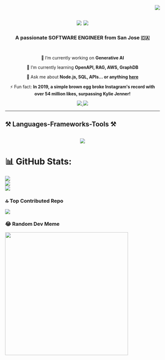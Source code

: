 <img align="right" src="https://visitor-badge.laobi.icu/badge?page_id=Dead-Stone.Dead-Stone" />


<h1 align="center">
    <img stype="width:100px" src="https://github.com/Dead-Stone/Dead-Stone/assets/53141911/46e7a087-5d70-46de-9339-61bcdd06add7" />
    <img src="https://readme-typing-svg.herokuapp.com/?font=Righteous&size=35&center=true&vCenter=true&width=500&height=70&duration=4000&lines=Hi+There!+👋;+I'm+Mohana+Moganti!;" />
</h1>

<h3 align="center">A passionate SOFTWARE ENGINEER from San Jose 🇨🇦</h3>

<br/>

<div align="center">
 
 🔭 I’m currently working on **Generative AI**
 
 🌱 I’m currently learning **OpenAPI, RAG, AWS, GraphDB**

💬 Ask me about **Node.js, SQL, APIs... or anything [here](https://github.com/Dead-Stone/Dead-Stone/issues)**

⚡ Fun fact: **In 2019, a simple brown egg broke Instagram's record with over 54 million likes, surpassing Kylie Jenner!**

 </div>
 
<div align="center"> 
  <a href="mailto:mohana4984@gmail.com">
    <img src="https://img.shields.io/badge/Gmail-333333?style=for-the-badge&logo=gmail&logoColor=white" />
  </a>
  <a href="https://linkedin.com/in/mohana-moganti" target="_blank">
    <img src="https://img.shields.io/badge/LinkedIn-0077B5?style=for-the-badge&logo=linkedin&logoColor=white" target="_blank" />
  </a>
  
</div>

 <hr/>
 
<h2 align="left">⚒️ Languages-Frameworks-Tools ⚒️</h2>
<br/>
<div align="center">
<img src="https://go-skill-icons.vercel.app/api/icons?i=py,pycharm,pytorch,tensorflow,numpy,pandas,seaborn,matplotlib,streamlit,r,scala,java,c,cpp,cs,typescript,javascript,nodejs,express,react,nextjs,angular,bootstrap,materialui,html,css,jquery,flask,django,firebase,mongodb,postgresql,mysql,sqlite,redis,cassandra,dynamodb,git,github,gitlab,githubcopilot,heroku,vercel,netlify,aws,azure,googlecloud,docker,kubernetes,jenkins,ansible,terraform,selenium,jira,figma,tableau,excel,grafana,spark,kafka,terraform,vscode,visualstudio,androidstudio,eclipse,matlab,arduino,php,kotlin,flutter,unity,blender,latex,yaml,bash,linux,windows,debian,ubuntu,redhat,kali,teams,slack,discord,gmail,onenote,outlook,linkedin,twitter,stackoverflow,wordpress,webflow,brave,chrome,firefox,edge,github,ngrok&perline=15" />


<br>
</div>

# 📊 GitHub Stats:
![](https://github-readme-stats.vercel.app/api?username=Dead-Stone&theme=github_dark&hide_border=false&include_all_commits=true&count_private=true)<br/>
![](https://github-readme-streak-stats.herokuapp.com/?user=Dead-Stone&theme=github_dark&hide_border=false)<br/>
![](https://github-readme-stats.vercel.app/api/top-langs/?username=Dead-Stone&theme=github_dark&hide_border=false&include_all_commits=true&count_private=true&layout=compact)

### 🔝 Top Contributed Repo
![](https://github-contributor-stats.vercel.app/api?username=Dead-Stone&limit=5&theme=github_dark&combine_all_yearly_contributions=true)

### 😂 Random Dev Meme
<img src='https://memer-new.vercel.app/' style="height: 400px;"/>

